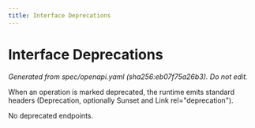```yaml
---
title: Interface Deprecations
---
```


# Interface Deprecations

_Generated from spec/openapi.yaml (sha256:eb07f75a26b3). Do not edit._

When an operation is marked deprecated, the runtime emits standard headers (Deprecation, optionally Sunset and Link rel="deprecation").

No deprecated endpoints.
